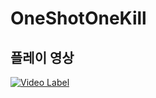 # OneShotOneKill
## 플레이 영상
[![Video Label](http://img.youtube.com/vi/TNshMlzTF5E/0.jpg)](https://youtu.be/TNshMlzTF5E)
